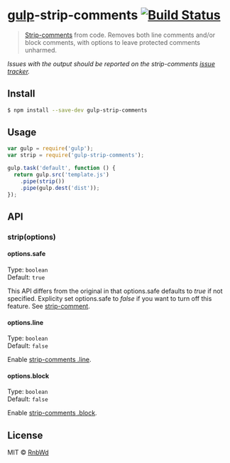 # [gulp](http://gulpjs.com)-strip-comments [![Build Status](https://travis-ci.org/RnbWd/gulp-strip-comments.svg)](https://travis-ci.org/RnbWd/gulp-strip-comments)

> [Strip-comments](https://github.com/jonschlinkert/strip-comments) from code. Removes both line comments and/or block comments, with options to leave protected comments unharmed.

*Issues with the output should be reported on the strip-comments [issue tracker](https://github.com/jonschlinkert/strip-comments/issues).*


## Install

```sh
$ npm install --save-dev gulp-strip-comments
```

## Usage

```js
var gulp = require('gulp');
var strip = require('gulp-strip-comments');

gulp.task('default', function () {
  return gulp.src('template.js')
    .pipe(strip())
    .pipe(gulp.dest('dist'));
});
```

## API

### strip(options)

#### options.safe

Type: `boolean`  
Default: `true`

This API differs from the original in that options.safe defaults to *true* if not specified. Explicity set options.safe to *false* if you want to turn off this feature. See [strip-comment](https://github.com/jonschlinkert/strip-comments#usage).

#### options.line

Type: `boolean`  
Default: `false`

Enable [strip-comments .line](https://github.com/jonschlinkert/strip-comments#line).

#### options.block

Type: `boolean`  
Default: `false`

Enable [strip-comments .block](https://github.com/jonschlinkert/strip-comments#block).


## License

MIT © [RnbWd](https://github.com/RnbWd)